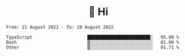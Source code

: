 <h1 align="center">👋 Hi</h1>
<!-- <h3 align="center">An enthusiastic frontend developer</h3> -->

<!--START_SECTION:waka-->

```text
From: 21 August 2022 - To: 28 August 2022

TypeScript                     ████████████████████████░   95.99 %
Bash                           ▒░░░░░░░░░░░░░░░░░░░░░░░░   01.80 %
Other                          ▒░░░░░░░░░░░░░░░░░░░░░░░░   01.71 %
```

<!--END_SECTION:waka-->
